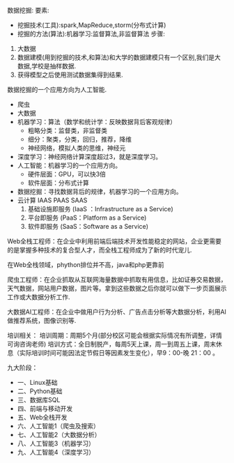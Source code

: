 数据挖掘:
要素:
- 挖掘技术(工具):spark,MapReduce,storm(分布式计算)
- 挖掘的方法(算法):机器学习:监督算法,非监督算法
步骤:
1. 大数据
2. 数据建模(用到挖掘的技术,和算法)和大学的数据建模只有一个区别,我们是大数据,学校是抽样数据.
3. 获得模型之后使用测试数据集得到结果.

数据挖掘的一个应用方向为人工智能.

- 爬虫
- 大数据
- 机器学习：算法（数学和统计学：反映数据背后客观规律）
    - 粗略分类：监督类，非监督类
    - 细分：聚类，分类，回归，推荐，降维
    - 神经网络，模拟人类的思维，神经元
- 深度学习：神经网络计算深度超过3，就是深度学习。
- 人工智能：机器学习的一个应用方向。
    - 硬件层面：GPU，可以快3倍
    - 软件层面：分布式计算
- 数据挖掘：寻找数据背后的规律，机器学习的一个应用方向。
- 云计算 IAAS PAAS SAAS
    1. 基础设施即服务 (IaaS ：Infrastructure as a Service)
    2. 平台即服务 (PaaS：Platform as a Service)
    3. 软件即服务 (SaaS：Software as a Service)


Web全栈工程师：在企业中利用前端后端技术开发性能稳定的网站，企业更需要的是掌握多种技术的复合型人才，而全栈工程师成为了新的时代宠儿.

在Web全栈领域，phython排位并不高，java和php更靠前

爬虫工程师：在企业抓取从互联网海量数据中抓取有用信息，比如证券交易数据，天气数据，网站用户数据，图片等。拿到这些数据之后你就可以做下一步页面展示工作或大数据分析工作.

大数据AI工程师：在企业中做用户行为分析、广告点击分析等大数据分析，利用AI做推荐系统，图像识别等.

培训相关：
培训周期：周期5个月(部分校区可能会根据实际情况有所调整，详情可询咨询老师)
培训方式：全日制脱产，每周5天上课，周一到周五上课，周末休息（实际培训时间可能因法定节假日等因素发生变化），早9：00-晚 21：00 。

九大阶段：
- 一、Linux基础
- 二、Python基础
- 三、数据库SQL
- 四、前端与移动开发
- 五、Web全栈开发
- 六、人工智能1（爬虫及搜索）
- 七、人工智能2（大数据分析）
- 八、人工智能3（机器学习）
- 九、人工智能4（深度学习）
